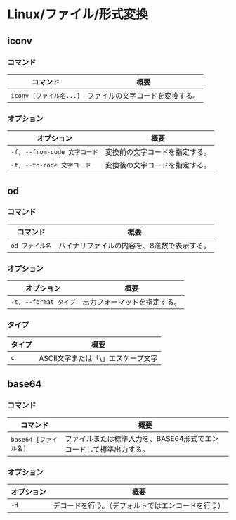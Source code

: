 # Linux/ファイル/形式変換

## iconv

### コマンド

|コマンド|概要|
|---|---|
|`iconv [ファイル名...]`|ファイルの文字コードを変換する。|

### オプション

| オプション                   | 概要                           |
| ---------------------------- | ------------------------------ |
| `-f, --from-code 文字コード` | 変換前の文字コードを指定する。 |
| `-t, --to-code 文字コード`   | 変換後の文字コードを指定する。 |

## od

### コマンド

|コマンド|概要|
|---|---|
|`od ファイル名`|バイナリファイルの内容を、8進数で表示する。|

### オプション

| オプション            | 概要                         |
| --------------------- | ---------------------------- |
| `-t, --format タイプ` | 出力フォーマットを指定する。 |

### タイプ

| タイプ | 概要                               |
| ------ | ---------------------------------- |
| `c`    | ASCII文字または「\」エスケープ文字 |

## base64

### コマンド

|コマンド|概要|
|---|---|
|`base64 [ファイル名]`|ファイルまたは標準入力を、BASE64形式でエンコードして標準出力する。|

### オプション

| オプション | 概要                                               |
| ---------- | -------------------------------------------------- |
| `-d`       | デコードを行う。（デフォルトではエンコードを行う） |
